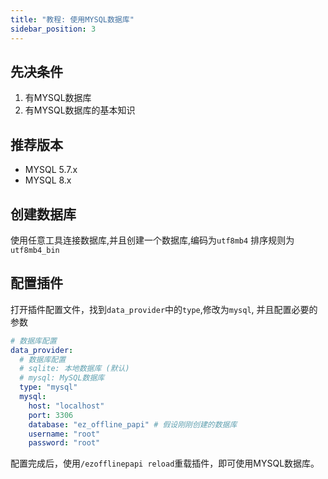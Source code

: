 ```yaml
---
title: "教程: 使用MYSQL数据库"
sidebar_position: 3
---
```


## 先决条件

1. 有MYSQL数据库
2. 有MYSQL数据库的基本知识

## 推荐版本

- MYSQL 5.7.x
- MYSQL 8.x

## 创建数据库

使用任意工具连接数据库,并且创建一个数据库,编码为`utf8mb4` 排序规则为`utf8mb4_bin`

## 配置插件

打开插件配置文件，找到`data_provider`中的`type`,修改为`mysql`, 并且配置必要的参数

```yaml
# 数据库配置
data_provider:
  # 数据库配置
  # sqlite: 本地数据库 (默认)
  # mysql: MySQL数据库
  type: "mysql"
  mysql:
    host: "localhost"
    port: 3306
    database: "ez_offline_papi" # 假设刚刚创建的数据库
    username: "root"
    password: "root"
```

配置完成后，使用`/ezofflinepapi reload`重载插件，即可使用MYSQL数据库。